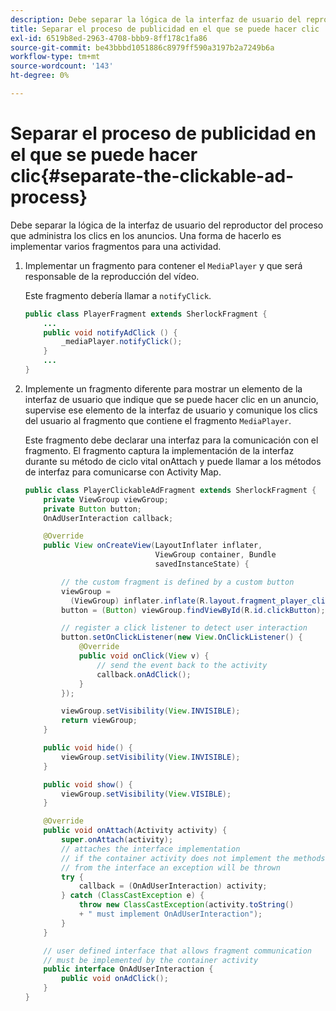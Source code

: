 ```yaml
---
description: Debe separar la lógica de la interfaz de usuario del reproductor del proceso que administra los clics en los anuncios. Una forma de hacerlo es implementar varios fragmentos para una actividad.
title: Separar el proceso de publicidad en el que se puede hacer clic
exl-id: 6519b8ed-2963-4708-bbb9-8ff178c1fa86
source-git-commit: be43bbbd1051886c8979ff590a3197b2a7249b6a
workflow-type: tm+mt
source-wordcount: '143'
ht-degree: 0%

---
```


# Separar el proceso de publicidad en el que se puede hacer clic{#separate-the-clickable-ad-process}

Debe separar la lógica de la interfaz de usuario del reproductor del proceso que administra los clics en los anuncios. Una forma de hacerlo es implementar varios fragmentos para una actividad.

1. Implementar un fragmento para contener el `MediaPlayer` y que será responsable de la reproducción del vídeo.

   Este fragmento debería llamar a `notifyClick`.

   ```java
   public class PlayerFragment extends SherlockFragment { 
       ... 
       public void notifyAdClick () { 
           _mediaPlayer.notifyClick(); 
       } 
       ... 
   } 
   ```

1. Implemente un fragmento diferente para mostrar un elemento de la interfaz de usuario que indique que se puede hacer clic en un anuncio, supervise ese elemento de la interfaz de usuario y comunique los clics del usuario al fragmento que contiene el fragmento `MediaPlayer`.

   Este fragmento debe declarar una interfaz para la comunicación con el fragmento. El fragmento captura la implementación de la interfaz durante su método de ciclo vital onAttach y puede llamar a los métodos de interfaz para comunicarse con Activity Map.

   ```java
   public class PlayerClickableAdFragment extends SherlockFragment { 
       private ViewGroup viewGroup; 
       private Button button; 
       OnAdUserInteraction callback; 
   
       @Override 
       public View onCreateView(LayoutInflater inflater,  
                                ViewGroup container, Bundle 
                                savedInstanceState) { 
   
           // the custom fragment is defined by a custom button 
           viewGroup =  
             (ViewGroup) inflater.inflate(R.layout.fragment_player_clickable_ad, container, false); 
           button = (Button) viewGroup.findViewById(R.id.clickButton); 
   
           // register a click listener to detect user interaction 
           button.setOnClickListener(new View.OnClickListener() { 
               @Override 
               public void onClick(View v) { 
                   // send the event back to the activity 
                   callback.onAdClick(); 
               } 
           }); 
   
           viewGroup.setVisibility(View.INVISIBLE); 
           return viewGroup; 
       } 
   
       public void hide() { 
           viewGroup.setVisibility(View.INVISIBLE); 
       } 
   
       public void show() { 
           viewGroup.setVisibility(View.VISIBLE);  
       } 
   
       @Override 
       public void onAttach(Activity activity) { 
           super.onAttach(activity); 
           // attaches the interface implementation 
           // if the container activity does not implement the methods  
           // from the interface an exception will be thrown 
           try { 
               callback = (OnAdUserInteraction) activity; 
           } catch (ClassCastException e) { 
               throw new ClassCastException(activity.toString() 
               + " must implement OnAdUserInteraction"); 
           }  
       } 
   
       // user defined interface that allows fragment communication 
       // must be implemented by the container activity 
       public interface OnAdUserInteraction { 
           public void onAdClick(); 
       } 
   } 
   ```
